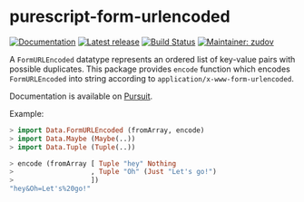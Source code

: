 # purescript-form-urlencoded

[![Documentation](https://pursuit.purescript.org/packages/purescript-form-urlencoded/badge)](http://pursuit.purescript.org/packages/purescript-form-urlencoded)
[![Latest release](http://img.shields.io/bower/v/purescript-form-urlencoded.svg)](https://github.com/purescript-contrib/purescript-form-urlencoded/releases)
[![Build Status](https://travis-ci.org/purescript-contrib/purescript-form-urlencoded.svg?branch=master)](https://travis-ci.org/purescript-contrib/purescript-form-urlencoded)
[![Maintainer: zudov](https://img.shields.io/badge/maintainer-zudov-lightgrey.svg)](https://github.com/zudov)

A `FormURLEncoded` datatype represents an ordered list of key-value pairs
with possible duplicates. This package provides `encode` function which encodes
`FormURLEncoded` into string according to `application/x-www-form-urlencoded`.

Documentation is available on [Pursuit][Pursuit].

[Pursuit]: https://pursuit.purescript.org/packages/purescript-form-urlencoded

Example:

```haskell
> import Data.FormURLEncoded (fromArray, encode)
> import Data.Maybe (Maybe(..))
> import Data.Tuple (Tuple(..))

> encode (fromArray [ Tuple "hey" Nothing
>                   , Tuple "Oh" (Just "Let's go!")
>                   ])
"hey&Oh=Let's%20go!"
```
